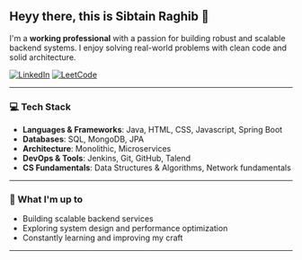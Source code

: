 ## Heyy there, this is Sibtain Raghib 👋

I'm a **working professional** with a passion for building robust and scalable backend systems. I enjoy solving real-world problems with clean code and solid architecture.

[![LinkedIn](https://img.shields.io/badge/LinkedIn-blue?style=flat&logo=linkedin&logoColor=white)](https://www.linkedin.com/in/sibtainraghib/)
[![LeetCode](https://img.shields.io/badge/LeetCode-orange?style=flat&logo=leetcode&logoColor=white)](https://leetcode.com/u/sib_e_n_d98/)


---

### 💻 Tech Stack

- **Languages & Frameworks**: Java, HTML, CSS, Javascript, Spring Boot  
- **Databases**: SQL, MongoDB, JPA  
- **Architecture**: Monolithic, Microservices  
- **DevOps & Tools**: Jenkins, Git, GitHub, Talend  
- **CS Fundamentals**: Data Structures & Algorithms, Network fundamentals

---

### 🚀 What I'm up to

- Building scalable backend services  
- Exploring system design and performance optimization  
- Constantly learning and improving my craft

---

<!--
**raghibsibtain98/raghibsibtain98** is a ✨ _special_ ✨ repository because its `README.md` (this file) appears on your GitHub profile.

Here are some ideas to get you started:

- 🔭 I’m currently working on ...
- 🌱 I’m currently learning ...
- 👯 I’m looking to collaborate on ...
- 🤔 I’m looking for help with ...
- 💬 Ask me about ...
- 📫 How to reach me: ...
- 😄 Pronouns: ...
- ⚡ Fun fact: ...
-->
